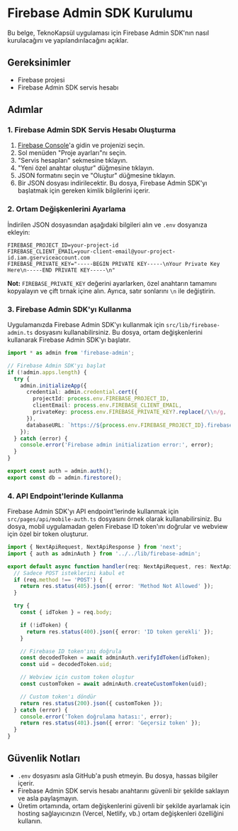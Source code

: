 # Firebase Admin SDK Kurulumu

Bu belge, TeknoKapsül uygulaması için Firebase Admin SDK'nın nasıl kurulacağını ve yapılandırılacağını açıklar.

## Gereksinimler

- Firebase projesi
- Firebase Admin SDK servis hesabı

## Adımlar

### 1. Firebase Admin SDK Servis Hesabı Oluşturma

1. [Firebase Console](https://console.firebase.google.com/)'a gidin ve projenizi seçin.
2. Sol menüden "Proje ayarları"nı seçin.
3. "Servis hesapları" sekmesine tıklayın.
4. "Yeni özel anahtar oluştur" düğmesine tıklayın.
5. JSON formatını seçin ve "Oluştur" düğmesine tıklayın.
6. Bir JSON dosyası indirilecektir. Bu dosya, Firebase Admin SDK'yı başlatmak için gereken kimlik bilgilerini içerir.

### 2. Ortam Değişkenlerini Ayarlama

İndirilen JSON dosyasından aşağıdaki bilgileri alın ve `.env` dosyanıza ekleyin:

```
FIREBASE_PROJECT_ID=your-project-id
FIREBASE_CLIENT_EMAIL=your-client-email@your-project-id.iam.gserviceaccount.com
FIREBASE_PRIVATE_KEY="-----BEGIN PRIVATE KEY-----\nYour Private Key Here\n-----END PRIVATE KEY-----\n"
```

**Not:** `FIREBASE_PRIVATE_KEY` değerini ayarlarken, özel anahtarın tamamını kopyalayın ve çift tırnak içine alın. Ayrıca, satır sonlarını `\n` ile değiştirin.

### 3. Firebase Admin SDK'yı Kullanma

Uygulamanızda Firebase Admin SDK'yı kullanmak için `src/lib/firebase-admin.ts` dosyasını kullanabilirsiniz. Bu dosya, ortam değişkenlerini kullanarak Firebase Admin SDK'yı başlatır.

```typescript
import * as admin from 'firebase-admin';

// Firebase Admin SDK'yı başlat
if (!admin.apps.length) {
  try {
    admin.initializeApp({
      credential: admin.credential.cert({
        projectId: process.env.FIREBASE_PROJECT_ID,
        clientEmail: process.env.FIREBASE_CLIENT_EMAIL,
        privateKey: process.env.FIREBASE_PRIVATE_KEY?.replace(/\\n/g, '\n'),
      }),
      databaseURL: `https://${process.env.FIREBASE_PROJECT_ID}.firebaseio.com`,
    });
  } catch (error) {
    console.error('Firebase admin initialization error:', error);
  }
}

export const auth = admin.auth();
export const db = admin.firestore();
```

### 4. API Endpoint'lerinde Kullanma

Firebase Admin SDK'yı API endpoint'lerinde kullanmak için `src/pages/api/mobile-auth.ts` dosyasını örnek olarak kullanabilirsiniz. Bu dosya, mobil uygulamadan gelen Firebase ID token'ını doğrular ve webview için özel bir token oluşturur.

```typescript
import { NextApiRequest, NextApiResponse } from 'next';
import { auth as adminAuth } from '../../lib/firebase-admin';

export default async function handler(req: NextApiRequest, res: NextApiResponse) {
  // Sadece POST isteklerini kabul et
  if (req.method !== 'POST') {
    return res.status(405).json({ error: 'Method Not Allowed' });
  }

  try {
    const { idToken } = req.body;

    if (!idToken) {
      return res.status(400).json({ error: 'ID token gerekli' });
    }

    // Firebase ID token'ını doğrula
    const decodedToken = await adminAuth.verifyIdToken(idToken);
    const uid = decodedToken.uid;

    // Webview için custom token oluştur
    const customToken = await adminAuth.createCustomToken(uid);

    // Custom token'ı döndür
    return res.status(200).json({ customToken });
  } catch (error) {
    console.error('Token doğrulama hatası:', error);
    return res.status(401).json({ error: 'Geçersiz token' });
  }
}
```

## Güvenlik Notları

- `.env` dosyasını asla GitHub'a push etmeyin. Bu dosya, hassas bilgiler içerir.
- Firebase Admin SDK servis hesabı anahtarını güvenli bir şekilde saklayın ve asla paylaşmayın.
- Üretim ortamında, ortam değişkenlerini güvenli bir şekilde ayarlamak için hosting sağlayıcınızın (Vercel, Netlify, vb.) ortam değişkenleri özelliğini kullanın.
